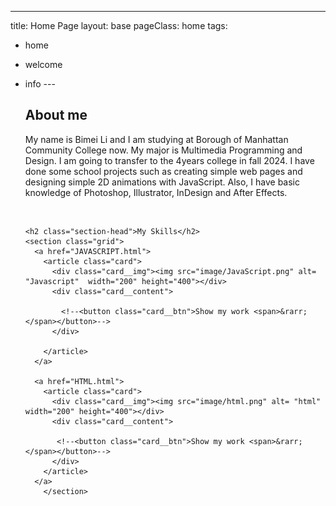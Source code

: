---
title: Home Page
layout: base
pageClass: home
tags:
  - home
  - welcome
  - info
--- <section>
          <h2>About me</h2>
         <p>My name is Bimei Li and I am studying at Borough of Manhattan Community College now. 
          My major is Multimedia Programming and Design. I am going to transfer to the 4years college 
          in fall 2024. I have done some school projects such as creating simple web pages and designing
          simple 2D animations with JavaScript. Also, I have
          basic knowledge of Photoshop, Illustrator, InDesign and After Effects.
        </p>    
        </section>
            
        <h2 class="section-head">My Skills</h2>
        <section class="grid">
          <a href="JAVASCRIPT.html">
            <article class="card">
              <div class="card__img"><img src="image/JavaScript.png" alt= "Javascript"  width="200" height="400"></div>
              <div class="card__content">
               
                <!--<button class="card__btn">Show my work <span>&rarr;</span></button>-->
              </div>
           
            </article>
          </a>

          <a href="HTML.html">
            <article class="card">
              <div class="card__img"><img src="image/html.png" alt= "html" width="200" height="400"></div>
              <div class="card__content">
               
               <!--<button class="card__btn">Show my work <span>&rarr;</span></button>-->
              </div>
            </article>
          </a>
            </section>






        

        